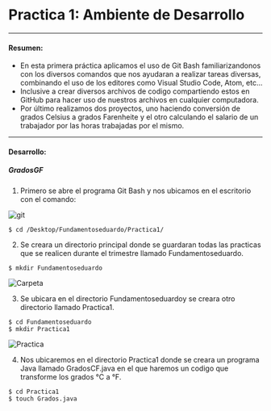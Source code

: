 # Practica 1: Ambiente de Desarrollo
____
#### Resumen:
- En esta primera práctica aplicamos el uso de Git Bash familiarizandonos con los diversos comandos que nos ayudaran a realizar tareas diversas, combinando el uso de los editores como Visual Studio Code, Atom, etc...
- Inclusive a crear diversos archivos de codigo compartiendo estos en GitHub para hacer uso de nuestros archivos en cualquier computadora.
- Por último realizamos dos proyectos, uno haciendo conversión de grados Celsius a grados Farenheite y el otro calculando el salario de un trabajador por las horas trabajadas por el mismo.
___
#### Desarrollo:
##### GradosGF
1. Primero se abre el programa Git Bash y nos ubicamos en el escritorio con el comando: 



![git](https://i.imgur.com/1YRSmMm.png)

```
$ cd /Desktop/Fundamentoseduardo/Practica1/
```

2. Se creara un directorio principal donde se guardaran todas las practicas que se realicen durante el trimestre llamado Fundamentoseduardo.
```
$ mkdir Fundamentoseduardo
```

![Carpeta](https://i.imgur.com/XnPgK6C.png)

3. Se ubicara en el directorio Fundamentoseduardoy se creara otro directorio llamado Practica1.
```
$ cd Fundamentoseduardo
$ mkdir Practica1
```
![Practica](https://i.imgur.com/8RaV3wh.png)



4. Nos ubicaremos en el directorio Practica1 donde se creara un programa Java llamado GradosCF.java en el que haremos un codigo que transforme los grados °C a °F.
```
$ cd Practica1
$ touch Grados.java
```